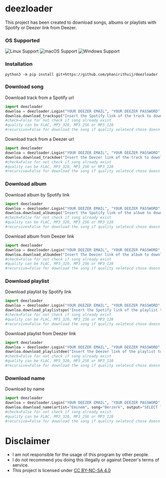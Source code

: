 # deezloader

This project has been created to download songs, albums or playlists with Spotify or Deezer link from Deezer.

### OS Supported

![Linux Support](https://img.shields.io/badge/Linux-Supported-brightgreen.svg)
![macOS Support](https://img.shields.io/badge/macOS-unsure-pink.svg)
![Windows Support](https://img.shields.io/badge/Windows-Supported-brightgreen.svg)

### Installation

```shell
python3 -m pip install git+https://github.com/phanirithvij/deezloader
```

### Download song

Download track from a Spotify url

```python
import deezloader
downloa = deezloader.Login("YOUR DEEZER EMAIL", "YOUR DEEZER PASSWORD", "YOUR ARL TOKEN DEEZER") #how get arl token https://www.youtube.com/watch?v=pWcG9T3WyYQ the video is not mine
downloa.download_trackspo("Insert the Spotify link of the track to download", output="SELECT THE PATH WHERE SAVE YOUR SONGS", quality="MP3_320", recursive_quality=True, recursive_download=True)
#check=False for not check if song already exist
#quality can be FLAC, MP3_320, MP3_256 or MP3_128
#recursive=False for download the song if quality seletecd chose doesn't exist
```

Download track from a Deezer url

```python
import deezloader
downloa = deezloader.Login("YOUR DEEZER EMAIL", "YOUR DEEZER PASSWORD", "YOUR ARL TOKEN DEEZER") #how get arl token https://www.youtube.com/watch?v=pWcG9T3WyYQ the video is not mine
downloa.download_trackdee("Insert the Deezer link of the track to download", output="SELECT THE PATH WHERE SAVE YOUR SONGS", quality="MP3_320", recursive_quality=True, recursive_download=True)
#check=False for not check if song already exist
#quality can be FLAC, MP3_320, MP3_256 or MP3_128
#recursive=False for download the song if quality seletecd chose doesn't exist
```

### Download album

Download album by Spotify link

```python
import deezloader
downloa = deezloader.Login("YOUR DEEZER EMAIL", "YOUR DEEZER PASSWORD", "YOUR ARL TOKEN DEEZER") #how get arl token https://www.youtube.com/watch?v=pWcG9T3WyYQ the video is not mine
downloa.download_albumspo("Insert the Spotify link of the album to download", output="SELECT THE PATH WHERE SAVE YOUR SONGS", quality="MP3_320", recursive_quality=True, recursive_download=True)
#check=False for not check if song already exist
#quality can be FLAC, MP3_320, MP3_256 or MP3_128
#recursive=False for download the song if quality seletecd chose doesn't exist
```

Download album from Deezer link

```python
import deezloader
downloa = deezloader.Login("YOUR DEEZER EMAIL", "YOUR DEEZER PASSWORD", "YOUR ARL TOKEN DEEZER") #how get arl token https://www.youtube.com/watch?v=pWcG9T3WyYQ the video is not mine
downloa.download_albumdee("Insert the Deezer link of the album to download", output="SELECT THE PATH WHERE SAVE YOUR SONGS", quality="MP3_320", recursive_quality=True, recursive_download=True)
#check=False for not check if song already exist
#quality can be FLAC, MP3_320, MP3_256 or MP3_128
#recursive=False for download the song if quality seletecd chose doesn't exist
```

### Download playlist

Download playlist by Spotify link

```python
import deezloader
downloa = deezloader.Login("YOUR DEEZER EMAIL", "YOUR DEEZER PASSWORD", "YOUR ARL TOKEN DEEZER") #how get arl token https://www.youtube.com/watch?v=pWcG9T3WyYQ the video is not mine
downloa.download_playlistspo("Insert the Spotify link of the playlist to download", output="SELECT THE PATH WHERE SAVE YOUR SONGS", quality="MP3_320", recursive_quality=True, recursive_download=True)
#check=False for not check if song already exist
#quality can be FLAC, MP3_320, MP3_256 or MP3_128
#recursive=False for download the song if quality seletecd chose doesn't exist
```

Download playlist from Deezer link

```python
import deezloader
downloa = deezloader.Login("YOUR DEEZER EMAIL", "YOUR DEEZER PASSWORD", "YOUR ARL TOKEN DEEZER") #how get arl token https://www.youtube.com/watch?v=pWcG9T3WyYQ the video is not mine
downloa.download_playlistdee("Insert the Deezer link of the playlist to download", output="SELECT THE PATH WHERE SAVE YOUR SONGS", quality="MP3_320", recursive_quality=True, recursive_download=True)
#check=False for not check if song already exist
#quality can be FLAC, MP3_320, MP3_256 or MP3_128
#recursive=False for download the song if quality seletecd chose doesn't exist
```

### Download name

Download by name

```python
import deezloader
downloa = deezloader.Login("YOUR DEEZER EMAIL", "YOUR DEEZER PASSWORD", "YOUR ARL TOKEN DEEZER") #how get arl token https://www.youtube.com/watch?v=pWcG9T3WyYQ the video is not mine
downloa.download_name(artist="Eminem", song="Berzerk", output="SELECT THE PATH WHERE SAVE YOUR SONGS", quality="MP3_320", recursive_quality=True, recursive_download=True)
#check=False for not check if song already exist
#quality can be FLAC, MP3_320, MP3_256 or MP3_128
#recursive=False for download the song if quality seletecd chose doesn't exist
```

# Disclaimer

-   I am not responsible for the usage of this program by other people.
-   I do not recommend you doing this illegally or against Deezer's terms of service.
-   This project is licensed under [CC BY-NC-SA 4.0](https://creativecommons.org/licenses/by-nc-sa/4.0/)
